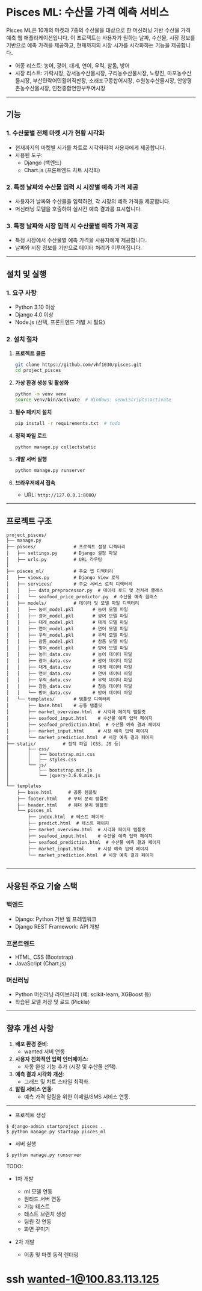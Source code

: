 # Pisces ML: 수산물 가격 예측 서비스

Pisces ML은 10개의 마켓과 7종의 수산물을 대상으로 한 머신러닝 기반 수산물 가격 예측 웹 애플리케이션입니다. 이 프로젝트는 사용자가 원하는 날짜, 수산물, 시장 정보를 기반으로 예측 가격을 제공하고, 현재까지의 시장 시가를 시각화하는 기능을 제공합니다.
- 어종 리스트: 농어, 광어, 대게, 연어, 우럭, 참돔, 방어
- 시장 리스트: 가락시장, 강서농수산물시장, 구리농수산물시장, 노량진, 마포농수산물시장, 부산민락어민활어직판장, 소래포구종합어시장, 수원농수산물시장, 안양평촌농수산물시장, 인천종합연안부두어시장
---

## **기능**

### **1. 수산물별 전체 마켓 시가 현황 시각화**
- 현재까지의 마켓별 시가를 차트로 시각화하여 사용자에게 제공합니다.
- 사용된 도구:
  - Django (백엔드)
  - Chart.js (프론트엔드 차트 시각화)

### **2. 특정 날짜와 수산물 입력 시 시장별 예측 가격 제공**
- 사용자가 날짜와 수산물을 입력하면, 각 시장의 예측 가격을 제공합니다.
- 머신러닝 모델을 호출하여 실시간 예측 결과를 표시합니다.

### **3. 특정 날짜와 시장 입력 시 수산물별 예측 가격 제공**
- 특정 시장에서 수산물별 예측 가격을 사용자에게 제공합니다.
- 날짜와 시장 정보를 기반으로 데이터 처리가 이루어집니다.

---

## **설치 및 실행**

### **1. 요구 사항**
- Python 3.10 이상
- Django 4.0 이상
- Node.js (선택, 프론트엔드 개발 시 필요)

### **2. 설치 절차**
1. **프로젝트 클론**
   ```bash
   git clone https://github.com/vhf1030/pisces.git
   cd project_pisces
   ```

2. **가상 환경 생성 및 활성화**
   ```bash
   python -m venv venv
   source venv/bin/activate  # Windows: venv\Scripts\activate
   ```

3. **필수 패키지 설치**
   ```bash
   pip install -r requirements.txt  # todo
   ```

4. **정적 파일 로드**
   ```bash
   python manage.py collectstatic
   ```

5. **개발 서버 실행**
   ```bash
   python manage.py runserver
   ```

6. **브라우저에서 접속**
   - URL: `http://127.0.0.1:8000/`

---

## **프로젝트 구조**

```plaintext
project_pisces/
├── manage.py
├── pisces/              # 프로젝트 설정 디렉터리
│   ├── settings.py      # Django 설정 파일
│   ├── urls.py          # URL 라우팅
│
├── pisces_ml/           # 주요 앱 디렉터리
│   ├── views.py         # Django View 로직
│   ├── services/        # 주요 서비스 로직 디렉터리
│   │   ├── data_preprocessor.py  # 데이터 로드 및 전처리 클래스
│   │   └── seafood_price_predictor.py  # 수산물 예측 클래스
│   ├── models/          # 데이터 및 모델 파일 디렉터리
│   │   ├── 농어_model.pkl       # 농어 모델 파일
│   │   ├── 광어_model.pkl       # 광어 모델 파일
│   │   ├── 대게_model.pkl       # 대게 모델 파일
│   │   ├── 연어_model.pkl       # 연어 모델 파일
│   │   ├── 우럭_model.pkl       # 우럭 모델 파일
│   │   ├── 참돔_model.pkl       # 참돔 모델 파일
│   │   ├── 방어_model.pkl       # 방어 모델 파일
│   │   ├── 농어_data.csv        # 농어 데이터 파일
│   │   ├── 광어_data.csv        # 광어 데이터 파일
│   │   ├── 대게_data.csv        # 대게 데이터 파일
│   │   ├── 연어_data.csv        # 연어 데이터 파일
│   │   ├── 우럭_data.csv        # 우럭 데이터 파일
│   │   ├── 참돔_data.csv        # 참돔 데이터 파일
│   │   └── 방어_data.csv        # 방어 데이터 파일
│   └── templates/       # 템플릿 디렉터리
│       ├── base.html    # 공통 템플릿
│       ├── market_overview.html  # 시각화 페이지 템플릿
│       ├── seafood_input.html    # 수산물 예측 입력 페이지
│       ├── seafood_prediction.html  # 수산물 예측 결과 페이지
│       ├── market_input.html     # 시장 예측 입력 페이지
│       └── market_prediction.html  # 시장 예측 결과 페이지
├── static/          # 정적 파일 (CSS, JS 등)
│       ├── css/
│       │   ├── bootstrap.min.css
│       │   ├── styles.css
│       └── js/
│           ├── bootstrap.min.js
│           └── jquery-3.6.0.min.js
│
└── templates
    ├── base.html      # 공통 템플릿
    ├── footer.html    # 푸터 분리 템플릿
    ├── header.html    # 헤더 분리 템플릿
    └── pisces_ml
        ├── index.html  # 테스트 페이지
        ├── predict.html  # 테스트 페이지
        ├── market_overview.html  # 시각화 페이지 템플릿
        ├── seafood_input.html    # 수산물 예측 입력 페이지
        ├── seafood_prediction.html  # 수산물 예측 결과 페이지
        ├── market_input.html     # 시장 예측 입력 페이지
        └── market_prediction.html  # 시장 예측 결과 페이지


```

---

## **사용된 주요 기술 스택**

### **백엔드**
- Django: Python 기반 웹 프레임워크
- Django REST Framework: API 개발

### **프론트엔드**
- HTML, CSS (Bootstrap)
- JavaScript (Chart.js)

### **머신러닝**
- Python 머신러닝 라이브러리 (예: scikit-learn, XGBoost 등)
- 학습된 모델 저장 및 로드 (Pickle)

---

## **향후 개선 사항**
1. **배포 환경 준비**:
   - wanted 서버 연동
2. **사용자 친화적인 입력 인터페이스**:
   - 자동 완성 기능 추가 (시장 및 수산물 선택).
3. **예측 결과 시각화 개선**:
   - 그래프 및 차트 스타일 최적화.
4. **알림 서비스 연동**:
   - 예측 가격 알림을 위한 이메일/SMS 서비스 연동.

---

- 프로젝트 생성
```
$ django-admin startproject pisces .
$ python manage.py startapp pisces_ml
```

- 서버 실행
```
$ python manage.py runserver
```

TODO:
- 1차 개발
    - ml 모델 연동
    - 원티드 서버 연동
    - 기능 테스트
    - 테스트 브랜치 생성
    - 팀원 깃 연동
    - 화면 꾸미기

- 2차 개발
    - 어종 및 마켓 동적 렌더링

# ssh wanted-1@100.83.113.125